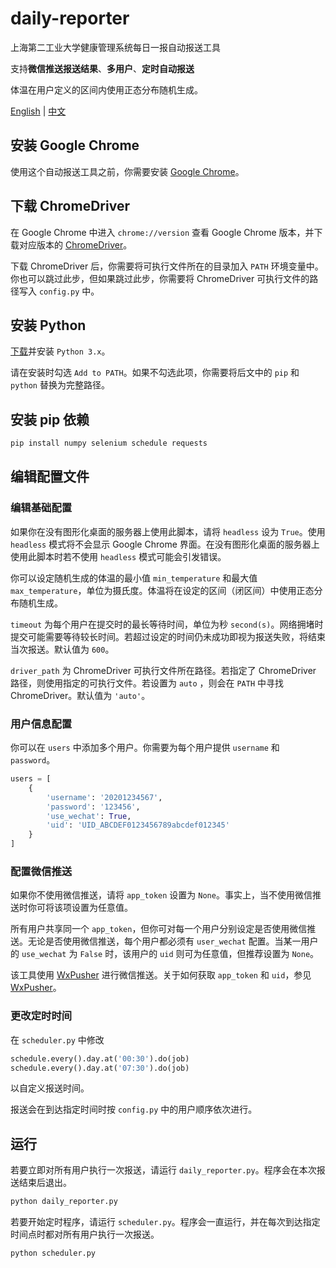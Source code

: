 # daily-reporter

上海第二工业大学健康管理系统每日一报自动报送工具

支持**微信推送报送结果**、**多用户**、**定时自动报送**

体温在用户定义的区间内使用正态分布随机生成。

[English](README.md) | [中文](README_zh-cn.md)

## 安装 Google Chrome

使用这个自动报送工具之前，你需要安装 [Google Chrome](https://www.google.com/chrome/)。

## 下载 ChromeDriver

在 Google Chrome 中进入 `chrome://version` 查看 Google Chrome 版本，并下载对应版本的 [ChromeDriver](https://chromedriver.chromium.org/downloads)。

下载 ChromeDriver 后，你需要将可执行文件所在的目录加入 `PATH` 环境变量中。你也可以跳过此步，但如果跳过此步，你需要将 ChromeDriver 可执行文件的路径写入 `config.py` 中。

## 安装 Python

[下载](https://www.python.org/downloads/)并安装 `Python 3.x`。

请在安装时勾选 `Add to PATH`。如果不勾选此项，你需要将后文中的 `pip` 和 `python` 替换为完整路径。

## 安装 pip 依赖

``` bash
pip install numpy selenium schedule requests
```

## 编辑配置文件

### 编辑基础配置

如果你在没有图形化桌面的服务器上使用此脚本，请将 `headless` 设为 `True`。使用 `headless` 模式将不会显示 Google Chrome 界面。在没有图形化桌面的服务器上使用此脚本时若不使用 `headless` 模式可能会引发错误。

你可以设定随机生成的体温的最小值 `min_temperature` 和最大值 `max_temperature`，单位为摄氏度。体温将在设定的区间（闭区间）中使用正态分布随机生成。

`timeout` 为每个用户在提交时的最长等待时间，单位为秒 `second(s)`。网络拥堵时提交可能需要等待较长时间。若超过设定的时间仍未成功即视为报送失败，将结束当次报送。默认值为 `600`。

`driver_path` 为 ChromeDriver 可执行文件所在路径。若指定了 ChromeDriver 路径，则使用指定的可执行文件。若设置为 `auto` ，则会在 `PATH` 中寻找 ChromeDriver。默认值为 `'auto'`。

### 用户信息配置

你可以在 `users` 中添加多个用户。你需要为每个用户提供 `username` 和 `password`。

``` python
users = [
    {
        'username': '20201234567',
        'password': '123456',
        'use_wechat': True,
        'uid': 'UID_ABCDEF0123456789abcdef012345'
    }
]
```

### 配置微信推送

如果你不使用微信推送，请将 `app_token` 设置为 `None`。事实上，当不使用微信推送时你可将该项设置为任意值。

所有用户共享同一个 `app_token`，但你可对每一个用户分别设定是否使用微信推送。无论是否使用微信推送，每个用户都必须有 `user_wechat` 配置。当某一用户的 `use_wechat` 为 `False` 时，该用户的 `uid` 则可为任意值，但推荐设置为 `None`。

该工具使用 [WxPusher](https://wxpusher.zjiecode.com/) 进行微信推送。关于如何获取 `app_token` 和 `uid`，参见 [WxPusher](https://wxpusher.zjiecode.com/)。

### 更改定时时间

在 `scheduler.py` 中修改

``` python
schedule.every().day.at('00:30').do(job)
schedule.every().day.at('07:30').do(job)
```

以自定义报送时间。

报送会在到达指定时间时按 `config.py` 中的用户顺序依次进行。

## 运行

若要立即对所有用户执行一次报送，请运行 `daily_reporter.py`。程序会在本次报送结束后退出。

``` bash
python daily_reporter.py
```

若要开始定时程序，请运行 `scheduler.py`。程序会一直运行，并在每次到达指定时间点时都对所有用户执行一次报送。

``` bash
python scheduler.py
```
